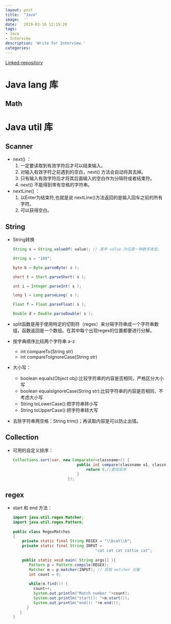 ```yaml
---
layout:	post
title:	"Java"
image:	''
date:	2019-03-16 12:15:20
tags:	
- Java
- Interview
description: 'Write for Interview.'
categories:
---
```


[Linked-repository](https://github.com/CloudMagician/Java-exercise)

# Java lang 库

## Math

# Java util 库

## Scanner

* next() ：
  1. 一定要读取到有效字符后才可以结束输入。
  2. 对输入有效字符之前遇到的空白，next() 方法会自动将其去掉。
  3. 只有输入有效字符后才将其后面输入的空白作为分隔符或者结束符。 
  4. next() 不能得到带有空格的字符串。
* nextLine() ：
  1. 以Enter为结束符,也就是说 nextLine()方法返回的是输入回车之前的所有字符。 
  2. 可以获得空白。

## String

* String转换

  ```java
  String s = String.valueOf( value); // 其中 value 为任意一种数字类型。 
  
  String s = "169"; 
  
  byte b = Byte.parseByte( s ); 
  
  short t = Short.parseShort( s ); 
  
  int i = Integer.parseInt( s ); 
  
  long l = Long.parseLong( s ); 
  
  Float f = Float.parseFloat( s ); 
  
  Double d = Double.parseDouble( s );
  ```

* split函数是用于使用特定的切割符（regex）来分隔字符串成一个字符串数组，函数返回是一个数组。在其中每个出现regex的位置都要进行分解。

* 按字典顺序比较两个字符串  a-z
   * int compareTo(String str)
   * int compareToIgnoreCase(String str) 

* 大小写：

   * boolean equals(Object obj):比较字符串的内容是否相同，严格区分大小写
   * boolean equalsIgnoreCase(String str):比较字符串的内容是否相同，不考虑大小写
   * String toLowerCase():把字符串转小写
   * String toUpperCase():把字符串转大写

* 去除字符串两空格：String trim()；再读取内容是可以防止出错。

## Collection

* 可用的自定义排序：

  ```java
  Collections.sort(var, new Comparator<classname>() {
                              public int compare(classname o1, classname o2){
                                  return 0;//更改排序
                              }
                          });
  ```

## regex

* start 和 end 方法：

  ```java
  import java.util.regex.Matcher;
  import java.util.regex.Pattern;
   
  public class RegexMatches
  {
      private static final String REGEX = "\\bcat\\b";
      private static final String INPUT =
                                      "cat cat cat cattie cat";
   
      public static void main( String args[] ){
         Pattern p = Pattern.compile(REGEX);
         Matcher m = p.matcher(INPUT); // 获取 matcher 对象
         int count = 0;
   
         while(m.find()) {
           count++;
           System.out.println("Match number "+count);
           System.out.println("start(): "+m.start());
           System.out.println("end(): "+m.end());
        }
     }
  }
  ```

  